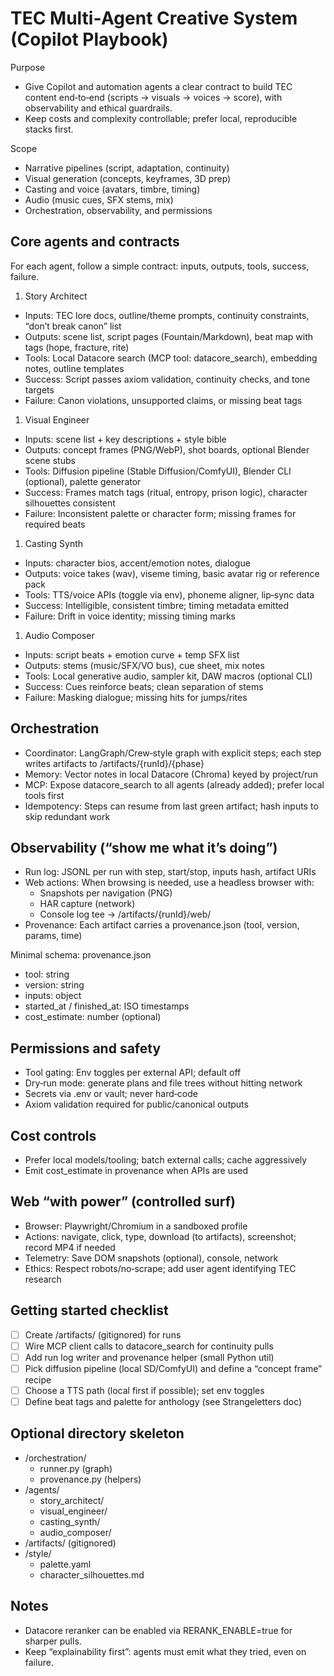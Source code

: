 # TEC Multi‑Agent Creative System (Copilot Playbook)

Purpose

- Give Copilot and automation agents a clear contract to build TEC content end‑to‑end (scripts → visuals → voices → score), with observability and ethical guardrails.
- Keep costs and complexity controllable; prefer local, reproducible stacks first.

Scope

- Narrative pipelines (script, adaptation, continuity)
- Visual generation (concepts, keyframes, 3D prep)
- Casting and voice (avatars, timbre, timing)
- Audio (music cues, SFX stems, mix)
- Orchestration, observability, and permissions

## Core agents and contracts

For each agent, follow a simple contract: inputs, outputs, tools, success, failure.

1. Story Architect

- Inputs: TEC lore docs, outline/theme prompts, continuity constraints, “don’t break canon” list
- Outputs: scene list, script pages (Fountain/Markdown), beat map with tags (hope, fracture, rite)
- Tools: Local Datacore search (MCP tool: datacore_search), embedding notes, outline templates
- Success: Script passes axiom validation, continuity checks, and tone targets
- Failure: Canon violations, unsupported claims, or missing beat tags

1. Visual Engineer

- Inputs: scene list + key descriptions + style bible
- Outputs: concept frames (PNG/WebP), shot boards, optional Blender scene stubs
- Tools: Diffusion pipeline (Stable Diffusion/ComfyUI), Blender CLI (optional), palette generator
- Success: Frames match tags (ritual, entropy, prison logic), character silhouettes consistent
- Failure: Inconsistent palette or character form; missing frames for required beats

1. Casting Synth

- Inputs: character bios, accent/emotion notes, dialogue
- Outputs: voice takes (wav), viseme timing, basic avatar rig or reference pack
- Tools: TTS/voice APIs (toggle via env), phoneme aligner, lip‑sync data
- Success: Intelligible, consistent timbre; timing metadata emitted
- Failure: Drift in voice identity; missing timing marks

1. Audio Composer

- Inputs: script beats + emotion curve + temp SFX list
- Outputs: stems (music/SFX/VO bus), cue sheet, mix notes
- Tools: Local generative audio, sampler kit, DAW macros (optional CLI)
- Success: Cues reinforce beats; clean separation of stems
- Failure: Masking dialogue; missing hits for jumps/rites

## Orchestration

- Coordinator: LangGraph/Crew‑style graph with explicit steps; each step writes artifacts to /artifacts/{runId}/{phase}
- Memory: Vector notes in local Datacore (Chroma) keyed by project/run
- MCP: Expose datacore_search to all agents (already added); prefer local tools first
- Idempotency: Steps can resume from last green artifact; hash inputs to skip redundant work

## Observability (“show me what it’s doing”)

- Run log: JSONL per run with step, start/stop, inputs hash, artifact URIs
- Web actions: When browsing is needed, use a headless browser with:
  - Snapshots per navigation (PNG)
  - HAR capture (network)
  - Console log tee → /artifacts/{runId}/web/
- Provenance: Each artifact carries a provenance.json (tool, version, params, time)

Minimal schema: provenance.json

- tool: string
- version: string
- inputs: object
- started_at / finished_at: ISO timestamps
- cost_estimate: number (optional)

## Permissions and safety

- Tool gating: Env toggles per external API; default off
- Dry‑run mode: generate plans and file trees without hitting network
- Secrets via .env or vault; never hard‑code
- Axiom validation required for public/canonical outputs

## Cost controls

- Prefer local models/tooling; batch external calls; cache aggressively
- Emit cost_estimate in provenance when APIs are used

## Web “with power” (controlled surf)

- Browser: Playwright/Chromium in a sandboxed profile
- Actions: navigate, click, type, download (to artifacts), screenshot; record MP4 if needed
- Telemetry: Save DOM snapshots (optional), console, network
- Ethics: Respect robots/no‑scrape; add user agent identifying TEC research

## Getting started checklist

- [ ] Create /artifacts/ (gitignored) for runs
- [ ] Wire MCP client calls to datacore_search for continuity pulls
- [ ] Add run log writer and provenance helper (small Python util)
- [ ] Pick diffusion pipeline (local SD/ComfyUI) and define a “concept frame” recipe
- [ ] Choose a TTS path (local first if possible); set env toggles
- [ ] Define beat tags and palette for anthology (see Strangeletters doc)

## Optional directory skeleton

- /orchestration/
  - runner.py (graph)
  - provenance.py (helpers)
- /agents/
  - story_architect/
  - visual_engineer/
  - casting_synth/
  - audio_composer/
- /artifacts/ (gitignored)
- /style/
  - palette.yaml
  - character_silhouettes.md

## Notes

- Datacore reranker can be enabled via RERANK_ENABLE=true for sharper pulls.
- Keep “explainability first”: agents must emit what they tried, even on failure.
